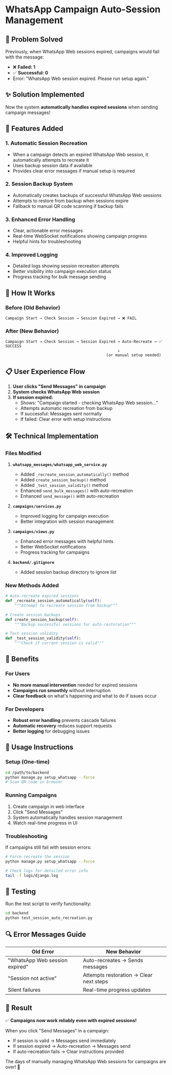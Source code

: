 # WhatsApp Campaign Auto-Session Management

## 🎯 Problem Solved

Previously, when WhatsApp Web sessions expired, campaigns would fail with the message:
- ❌ **Failed: 1**
- ✅ **Successful: 0**
- Error: "WhatsApp Web session expired. Please run setup again."

## ✨ Solution Implemented

Now the system **automatically handles expired sessions** when sending campaign messages!

## 🔧 Features Added

### 1. **Automatic Session Recreation**
- When a campaign detects an expired WhatsApp Web session, it automatically attempts to recreate it
- Uses backup session data if available
- Provides clear error messages if manual setup is required

### 2. **Session Backup System**
- Automatically creates backups of successful WhatsApp Web sessions
- Attempts to restore from backup when sessions expire
- Fallback to manual QR code scanning if backup fails

### 3. **Enhanced Error Handling**
- Clear, actionable error messages
- Real-time WebSocket notifications showing campaign progress
- Helpful hints for troubleshooting

### 4. **Improved Logging**
- Detailed logs showing session recreation attempts
- Better visibility into campaign execution status
- Progress tracking for bulk message sending

## 🚀 How It Works

### Before (Old Behavior)
```
Campaign Start → Check Session → Session Expired → ❌ FAIL
```

### After (New Behavior)
```
Campaign Start → Check Session → Session Expired → Auto-Recreate → ✅ SUCCESS
                                                 ↓
                                            (or manual setup needed)
```

## 📋 User Experience Flow

1. **User clicks "Send Messages" in campaign**
2. **System checks WhatsApp Web session**
3. **If session expired:**
   - Shows: "Campaign started - checking WhatsApp Web session..."
   - Attempts automatic recreation from backup
   - If successful: Messages sent normally
   - If failed: Clear error with setup instructions

## 🛠️ Technical Implementation

### Files Modified

1. **`whatsapp_messages/whatsapp_web_service.py`**
   - Added `_recreate_session_automatically()` method
   - Added `create_session_backup()` method  
   - Added `_test_session_validity()` method
   - Enhanced `send_bulk_messages()` with auto-recreation
   - Enhanced `send_message()` with auto-recreation

2. **`campaigns/services.py`**
   - Improved logging for campaign execution
   - Better integration with session management

3. **`campaigns/views.py`**
   - Enhanced error messages with helpful hints
   - Better WebSocket notifications
   - Progress tracking for campaigns

4. **`backend/.gitignore`**
   - Added session backup directory to ignore list

### New Methods Added

```python
# Auto-recreate expired sessions
def _recreate_session_automatically(self):
    """Attempt to recreate session from backup"""

# Create session backups  
def create_session_backup(self):
    """Backup successful sessions for auto-restoration"""

# Test session validity
def _test_session_validity(self):
    """Check if current session is valid"""
```

## 🎉 Benefits

### For Users
- **No more manual intervention** needed for expired sessions
- **Campaigns run smoothly** without interruption
- **Clear feedback** on what's happening and what to do if issues occur

### For Developers
- **Robust error handling** prevents cascade failures
- **Automatic recovery** reduces support requests
- **Better logging** for debugging issues

## 📖 Usage Instructions

### Setup (One-time)
```bash
cd /path/to/backend
python manage.py setup_whatsapp --force
# Scan QR code in browser
```

### Running Campaigns
1. Create campaign in web interface
2. Click "Send Messages" 
3. System automatically handles session management
4. Watch real-time progress in UI

### Troubleshooting

If campaigns still fail with session errors:

```bash
# Force recreate the session
python manage.py setup_whatsapp --force

# Check logs for detailed error info
tail -f logs/django.log
```

## 🧪 Testing

Run the test script to verify functionality:
```bash
cd backend
python test_session_auto_recreation.py
```

## 🔍 Error Messages Guide

| Old Error | New Behavior |
|-----------|--------------|
| "WhatsApp Web session expired" | Auto-recreates → Sends messages |
| "Session not active" | Attempts restoration → Clear next steps |
| Silent failures | Real-time progress updates |

## 🎯 Result

✅ **Campaigns now work reliably even with expired sessions!**

When you click "Send Messages" in a campaign:
- If session is valid → Messages send immediately
- If session expired → Auto-recreation → Messages send
- If auto-recreation fails → Clear instructions provided

The days of manually managing WhatsApp Web sessions for campaigns are over! 🎉
